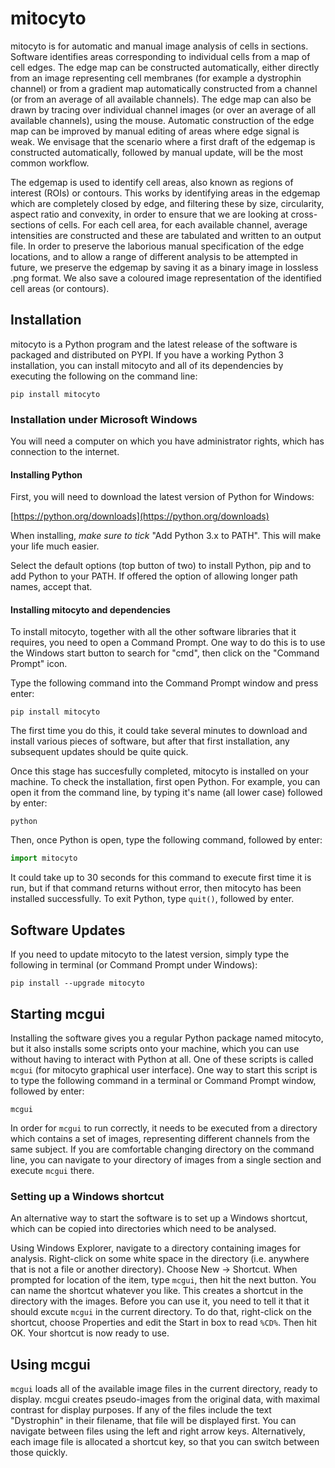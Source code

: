 # mitocyto

mitocyto is for automatic and manual image analysis of cells in sections.  Software identifies areas corresponding to individual cells from a map of cell edges.  The edge map can be constructed automatically, either directly from an image representing cell membranes (for example a dystrophin channel) or from a gradient map automatically constructed from a channel (or from an average of all available channels).  The edge map can also be drawn by tracing over individual channel images (or over an average of all available channels), using the mouse.  Automatic construction of the edge map can be improved by manual editing of areas where edge signal is weak.  We envisage that the scenario where a first draft of the edgemap is constructed automatically, followed by manual update, will be the most common workflow.

The edgemap is used to identify cell areas, also known as regions of interest (ROIs) or contours.  This works by identifying areas in the edgemap which are completely closed by edge, and filtering these by size, circularity, aspect ratio and convexity, in order to ensure that we are looking at cross-sections of cells.  For each cell area, for each available channel, average intensities are constructed and these are tabulated and written to an output file.  In order to preserve the laborious manual specification of the edge locations, and to allow a range of different analysis to be attempted in future, we preserve the edgemap by saving it as a binary image in lossless .png format.  We also save a coloured image representation of the identified cell areas (or contours).

## Installation

mitocyto is a Python program and the latest release of the software is packaged and distributed on PYPI.  If you have a working Python 3 installation, you can install mitocyto and all of its dependencies by executing the following on the command line:

```shell
pip install mitocyto
```

### Installation under Microsoft Windows

You will need a computer on which you have administrator rights, which has connection to the internet.  

#### Installing Python
First, you will need to download the latest version of Python for Windows:

[https://python.org/downloads](https://python.org/downloads)

When installing, *make sure to tick* "Add Python 3.x to PATH".  This will make your life much easier.

Select the default options (top button of two) to install Python, pip and to add Python to your PATH.  If offered the option of allowing longer path names, accept that.

#### Installing mitocyto and dependencies
To install mitocyto, together with all the other software libraries that it requires, you need to open a Command Prompt.  One way to do this is to use the Windows start button to search for "cmd", then click on the "Command Prompt" icon.

Type the following command into the Command Prompt window and press enter:

```shell
pip install mitocyto
```

The first time you do this, it could take several minutes to download and install various pieces of software, but after that first installation, any subsequent updates should be quite quick.

Once this stage has succesfully completed, mitocyto is installed on your machine.  To check the installation, first open Python.  For example, you can open it from the command line, by typing it's name (all lower case) followed by enter:

```shell
python
```

Then, once Python is open, type the following command, followed by enter:

```python
import mitocyto
```

It could take up to 30 seconds for this command to execute first time it is run, but if that command returns without error, then mitocyto has been installed successfully.  To exit Python, type `quit()`, followed by enter.

## Software Updates

If you need to update mitocyto to the latest version, simply type the following in terminal (or Command Prompt under Windows):

```shell
pip install --upgrade mitocyto
```

## Starting mcgui

Installing the software gives you a regular Python package named mitocyto, but it also installs some scripts onto your machine, which you can use without having to interact with Python at all.  One of these scripts is called `mcgui` (for mitocyto graphical user interface).  One way to start this script is to type the following command in a terminal or Command Prompt window, followed by enter:

```shell
mcgui
```

In order for `mcgui` to run correctly, it needs to be executed from a directory which contains a set of images, representing different channels from the same subject.  If you are comfortable changing directory on the command line, you can navigate to your directory of images from a single section and execute `mcgui` there.  

### Setting up a Windows shortcut
An alternative way to start the software is to set up a Windows shortcut, which can be copied into directories which need to be analysed.

Using Windows Explorer, navigate to a directory containing images for analysis.  Right-click on some white space in the directory (i.e. anywhere that is not a file or another directory).  Choose New -> Shortcut.  When prompted for location of the item, type `mcgui`, then hit the next button.  You can name the shortcut whatever you like.  This creates a shortcut in the directory with the images.  Before you can use it, you need to tell it that it should excute `mcgui` in the current directory.  To do that, right-click on the shortcut, choose Properties and edit the Start in box to read `%CD%`.  Then hit OK.  Your shortcut is now ready to use. 

## Using mcgui

`mcgui` loads all of the available image files in the current directory, ready to display.  mcgui creates pseudo-images from the original data, with maximal contrast for display purposes.  If any of the files include the text "Dystrophin" in their filename, that file will be displayed first.  You can navigate between files using the left and right arrow keys.  Alternatively, each image file is allocated a shortcut key, so that you can switch between those quickly.






